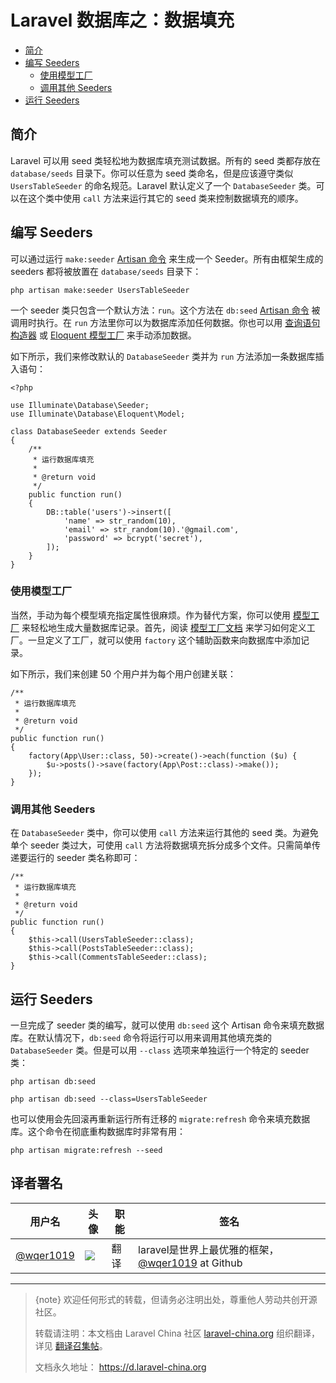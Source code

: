 # Laravel 数据库之：数据填充

- [简介](#introduction)
- [编写 Seeders](#writing-seeders)
    - [使用模型工厂](#using-model-factories)
    - [调用其他 Seeders](#calling-additional-seeders)
- [ 运行 Seeders](#running-seeders)

<a name="introduction"></a>
## 简介

Laravel 可以用 seed 类轻松地为数据库填充测试数据。所有的 seed 类都存放在 `database/seeds` 目录下。你可以任意为 seed 类命名，但是应该遵守类似 `UsersTableSeeder` 的命名规范。Laravel 默认定义了一个 `DatabaseSeeder` 类。可以在这个类中使用 `call` 方法来运行其它的 seed 类来控制数据填充的顺序。

<a name="writing-seeders"></a>
## 编写 Seeders

可以通过运行 `make:seeder` [Artisan 命令](/docs/{{version}}/artisan) 来生成一个 Seeder。所有由框架生成的 seeders 都将被放置在 `database/seeds` 目录下：

    php artisan make:seeder UsersTableSeeder

一个 seeder 类只包含一个默认方法：`run`。这个方法在 `db:seed` [Artisan 命令](/docs/{{version}}/artisan) 被调用时执行。在 `run` 方法里你可以为数据库添加任何数据。你也可以用 [查询语句构造器](/docs/{{version}}/queries) 或 [Eloquent 模型工厂](/docs/{{version}}/database-testing#writing-factories) 来手动添加数据。

如下所示，我们来修改默认的 `DatabaseSeeder` 类并为 `run` 方法添加一条数据库插入语句：

    <?php

    use Illuminate\Database\Seeder;
    use Illuminate\Database\Eloquent\Model;

    class DatabaseSeeder extends Seeder
    {
        /**
         * 运行数据库填充
         *
         * @return void
         */
        public function run()
        {
            DB::table('users')->insert([
                'name' => str_random(10),
                'email' => str_random(10).'@gmail.com',
                'password' => bcrypt('secret'),
            ]);
        }
    }

<a name="using-model-factories"></a>
### 使用模型工厂

当然，手动为每个模型填充指定属性很麻烦。作为替代方案，你可以使用 [模型工厂](/docs/{{version}}/database-testing#writing-factories) 来轻松地生成大量数据库记录。首先，阅读 [模型工厂文档](/docs/{{version}}/database-testing#writing-factories) 来学习如何定义工厂。一旦定义了工厂，就可以使用 `factory` 这个辅助函数来向数据库中添加记录。

如下所示，我们来创建 50 个用户并为每个用户创建关联：

    /**
     * 运行数据库填充
     *
     * @return void
     */
    public function run()
    {
        factory(App\User::class, 50)->create()->each(function ($u) {
            $u->posts()->save(factory(App\Post::class)->make());
        });
    }

<a name="calling-additional-seeders"></a>
### 调用其他 Seeders

在 `DatabaseSeeder` 类中，你可以使用 `call` 方法来运行其他的 seed 类。为避免单个 seeder 类过大，可使用 `call` 方法将数据填充拆分成多个文件。只需简单传递要运行的 seeder 类名称即可：

    /**
     * 运行数据库填充
     *
     * @return void
     */
    public function run()
    {
        $this->call(UsersTableSeeder::class);
        $this->call(PostsTableSeeder::class);
        $this->call(CommentsTableSeeder::class);
    }

<a name="running-seeders"></a>
## 运行 Seeders

一旦完成了 seeder 类的编写，就可以使用 `db:seed` 这个 Artisan 命令来填充数据库。在默认情况下，`db:seed` 命令将运行可以用来调用其他填充类的 `DatabaseSeeder` 类。但是可以用 `--class` 选项来单独运行一个特定的 seeder 类：

    php artisan db:seed

    php artisan db:seed --class=UsersTableSeeder

也可以使用会先回滚再重新运行所有迁移的 `migrate:refresh` 命令来填充数据库。这个命令在彻底重构数据库时非常有用：

    php artisan migrate:refresh --seed

## 译者署名
| 用户名 | 头像 | 职能 | 签名 |
|---|---|---|---|
| [@wqer1019](https://laravel-china.org/users/5435)  | <img class="avatar-66 rm-style" src="https://avatars3.githubusercontent.com/u/9254545?v=4&s=100">  |  翻译  | laravel是世界上最优雅的框架，[@wqer1019](https://github.com/wqer1019) at Github  |

--- 

> {note} 欢迎任何形式的转载，但请务必注明出处，尊重他人劳动共创开源社区。
> 
> 转载请注明：本文档由 Laravel China 社区 [laravel-china.org](https://laravel-china.org) 组织翻译，详见 [翻译召集帖](https://laravel-china.org/topics/5756/laravel-55-document-translation-call-come-and-join-the-translation)。
> 
> 文档永久地址： https://d.laravel-china.org